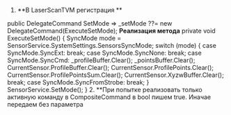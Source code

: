 1. **В LaserScanTVM регистрация **

 public DelegateCommand SetMode => _setMode ??= new DelegateCommand(ExecuteSetMode);
 **Реализация метода**
        private void ExecuteSetMode()
        {
            SyncMode mode = SensorService.SystemSettings.SensorsSyncMode;
            switch (mode)
            {
                case SyncMode.SyncExt:
                    break;
                case SyncMode.SyncNone:
                    break;
                case SyncMode.SyncCmd:
                    _profileBuffer.Clear();
                    _pointsBuffer.Clear();
                    CurrentSensor.ProfileBuffer.Clear();
                    CurrentSensor.ProfilePoints.Clear();
                    CurrentSensor.ProfilePointsSum.Clear();
                    CurrentSensor.XyzwBuffer.Clear();
                    break;
                case SyncMode.SyncFromStrobe:
                    break;
            }
            SensorService.SetMode();
        }
2. **При попытке реализовать только активную команду в CompositeCommand в bool пишем true. Иначае передаем без параметра